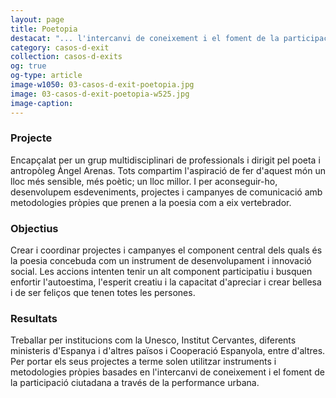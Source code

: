```yaml
---
layout: page
title: Poetopia
destacat: "... l'intercanvi de coneixement i el foment de la participació ciutadana a través de la performance urbana"
category: casos-d-exit
collection: casos-d-exits 
og: true
og-type: article
image-w1050: 03-casos-d-exit-poetopia.jpg
image: 03-casos-d-exit-poetopia-w525.jpg
image-caption: 
---
```


### Projecte

Encapçalat per un grup multidisciplinari de professionals i dirigit pel poeta i antropòleg Àngel Arenas. Tots compartim l'aspiració de fer d'aquest món un lloc més sensible, més poètic; un lloc millor. I per aconseguir-ho, desenvolupem esdeveniments, projectes i campanyes de comunicació amb metodologies pròpies que prenen a la poesia com a eix vertebrador.

### Objectius 

Crear i coordinar projectes i campanyes el component central dels quals és la poesia concebuda com un instrument de desenvolupament i innovació social. Les accions intenten tenir un alt component participatiu i busquen enfortir l'autoestima, l'esperit creatiu i la capacitat d'apreciar i crear bellesa i de ser feliços que tenen totes les persones.   

### Resultats

Treballar per institucions com la Unesco, Institut Cervantes, diferents ministeris d'Espanya i d'altres països i Cooperació Espanyola, entre d'altres. Per portar els seus projectes a terme solen utilitzar instruments i metodologies pròpies basades en l'intercanvi de coneixement i el foment de la participació ciutadana a través de la performance urbana.